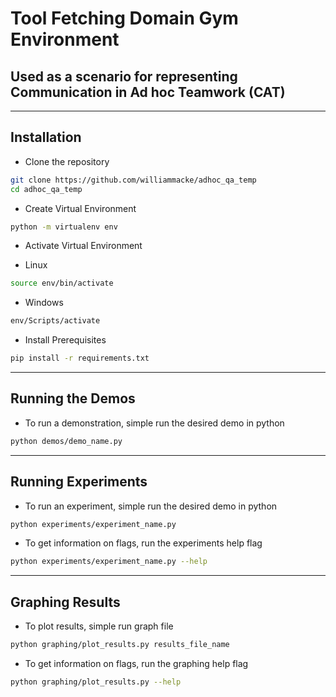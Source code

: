# Tool Fetching Domain Gym Environment
## Used as a scenario for representing Communication in Ad hoc Teamwork (CAT)
-------------------------------------------
## Installation
* Clone the repository
```bash
git clone https://github.com/williammacke/adhoc_qa_temp
cd adhoc_qa_temp
```
* Create Virtual Environment
```bash
python -m virtualenv env
```
* Activate Virtual Environment

* Linux
```bash
source env/bin/activate
```

* Windows
```bat
env/Scripts/activate
```
* Install Prerequisites
```bash
pip install -r requirements.txt
```
--------------------------------------------------
## Running the Demos
* To run a demonstration, simple run the desired demo in python
```bash
python demos/demo_name.py
```
------------------------------------------------
## Running Experiments
* To run an experiment, simple run the desired demo in python
```bash
python experiments/experiment_name.py
```
* To get information on flags, run the experiments help flag
```bash
python experiments/experiment_name.py --help
```
----------------------------------------------------
## Graphing Results
* To plot results, simple run graph file
```bash
python graphing/plot_results.py results_file_name
```
* To get information on flags, run the graphing help flag
```bash
python graphing/plot_results.py --help
```

